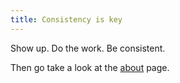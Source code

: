 ```yaml
---
title: Consistency is key
---
```


Show up. Do the work. Be consistent.

Then go take a look at the [about](/about) page.

